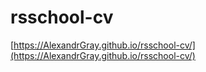 # rsschool-cv

[https://AlexandrGray.github.io/rsschool-cv/](https://AlexandrGray.github.io/rsschool-cv/)
